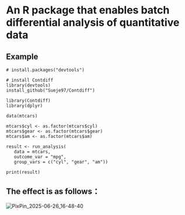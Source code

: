 # An R package that enables batch differential analysis of quantitative data

## Example
```
# install.packages("devtools")

# install Contdiff
library(devtools)
install_github("Sueje97/Contdiff")

library(Contdiff)
library(dplyr)

data(mtcars)

mtcars$cyl <- as.factor(mtcars$cyl)
mtcars$gear <- as.factor(mtcars$gear)
mtcars$am <- as.factor(mtcars$am)

result <- run_analysis(
   data = mtcars,
   outcome_var = "mpg",
   group_vars = c("cyl", "gear", "am"))

print(result)
```

## The effect is as follows：
![PixPin_2025-06-26_16-48-40](https://github.com/user-attachments/assets/6b7c0ee9-633a-420a-8984-72eaea340f4f)

